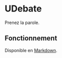 UDebate
=======
Prenez la parole.

Fonctionnement
--------------

Disponible en [Markdown](https://github.com/walane/UDebate/blob/master/Fonctionnement.md).
